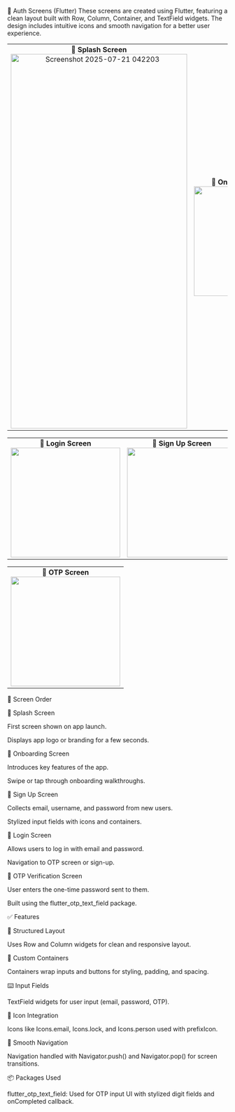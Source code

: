 📱 Auth Screens (Flutter)
These screens are created using Flutter, featuring a clean layout built with Row, Column, Container, and TextField widgets. The design includes intuitive icons and smooth navigation for a better user experience.

<table> <tr> <td align="center"><strong>🧭 Splash Screen</strong><br>
<img width="403" height="854" alt="Screenshot 2025-07-21 042203" src="https://github.com/user-attachments/assets/3d4d3fa8-5d31-4ccc-8dd3-9813cf2c3c90" /> </td> <td align="center"><strong>🚀 On boarding Screen</strong><br> <img src="https://github.com/user-attachments/assets/8ff2ea37-0a61-41d4-b5f1-0605187ecd11" width="250"/> </td> </tr> </table>

<table> <tr> <td align="center"><strong>🔐 Login Screen</strong><br> <img src="https://github.com/user-attachments/assets/faaf7a09-3bf8-45f4-8e4b-106209b423c1" width="250"/> </td> <td align="center"><strong>📝 Sign Up Screen</strong><br> <img src="https://github.com/user-attachments/assets/34f76d28-da3b-4600-bae5-1656acb70766" width="250"/> </td> </tr> </table>

<table> 
  <tr> 
    <td align="center">
      <strong>🔢 OTP Screen</strong><br> 
      <img src="https://github.com/user-attachments/assets/17fd9084-2e42-4107-9557-2ed1ce54b909" width="250"/> 
    </td> 
  </tr> 
</table>

🧭 Screen Order

🔆 Splash Screen

First screen shown on app launch.

Displays app logo or branding for a few seconds.



🚀 Onboarding Screen

Introduces key features of the app.

Swipe or tap through onboarding walkthroughs.



📝 Sign Up Screen

Collects email, username, and password from new users.

Stylized input fields with icons and containers.

🔐 Login Screen

Allows users to log in with email and password.

Navigation to OTP screen or sign-up.

🔢 OTP Verification Screen

User enters the one-time password sent to them.

Built using the flutter_otp_text_field package.



✅ Features

📐 Structured Layout

Uses Row and Column widgets for clean and responsive layout.

🔲 Custom Containers

Containers wrap inputs and buttons for styling, padding, and spacing.

⌨️ Input Fields

TextField widgets for user input (email, password, OTP).

🎨 Icon Integration

Icons like Icons.email, Icons.lock, and Icons.person used with prefixIcon.

🔁 Smooth Navigation

Navigation handled with Navigator.push() and Navigator.pop() for screen transitions.

📦 Packages Used

flutter_otp_text_field:
Used for OTP input UI with stylized digit fields and onCompleted callback.



